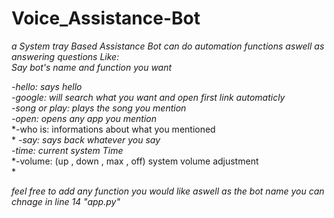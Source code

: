 # Voice_Assistance-Bot
*a System tray Based Assistance Bot can do automation functions aswell as answering questions Like:*</br>
*Say bot's name and function you want*</br>

*-hello: says hello</br>*
*-google: will search what you want and open first link automaticly</br>*
*-song or play: plays the song you mention</br>*
*-open: opens any app you mention</br>*
*-who is: informations about what you mentioned</br> *
*-say: says back whatever you say</br>*
*-time: current system Time</br>*
*-volume: (up , down , max , off) system volume adjustment</br> *

*feel free to add any function you would like aswell as the bot name you can chnage in line 14 "app.py"*
